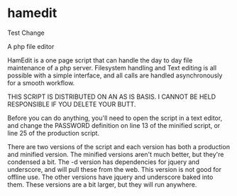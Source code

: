 hamedit
=======
Test Change

A php file editor

HamEdit is a one page script that can handle the day to day file maintenance of a php server.  Filesystem handling and Text editing is all possible with a simple interface, and all calls are handled asynchronously for a smooth workflow.

THIS SCRIPT IS DISTRIBUTED ON AN AS IS BASIS.  I CANNOT BE HELD RESPONSIBLE IF YOU DELETE YOUR BUTT.

Before you can do anything, you'll need to open the script in a text editor, and change the PASSWORD definition on line 13 of the minified script, or line 25 of the production script.

There are two versions of the script and each version has both a production and minified version.  The minified versions aren't much better, but they're condensed a bit. The -d version has dependencies for jquery and underscore, and will pull these from the web.  This version is not good for offline use.  The other versions have jquery and underscore baked into them.  These versions are a bit larger, but they will run anywhere.
